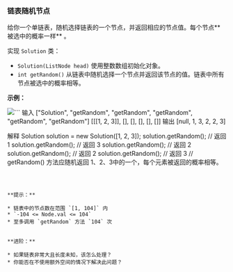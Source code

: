 ### 链表随机节点 ###
给你一个单链表，随机选择链表的一个节点，并返回相应的节点值。每个节点** 被选中的概率一样** 。

实现 `Solution` 类：

* `Solution(ListNode head)` 使用整数数组初始化对象。
* `int getRandom()` 从链表中随机选择一个节点并返回该节点的值。链表中所有节点被选中的概率相等。


**示例：**

![](https://assets.leetcode.com/uploads/2021/03/16/getrand-linked-list.jpg)```
输入
["Solution", "getRandom", "getRandom", "getRandom", "getRandom", "getRandom"]
[[[1, 2, 3]], [], [], [], [], []]
输出
[null, 1, 3, 2, 2, 3]

解释
Solution solution = new Solution([1, 2, 3]);
solution.getRandom(); // 返回 1
solution.getRandom(); // 返回 3
solution.getRandom(); // 返回 2
solution.getRandom(); // 返回 2
solution.getRandom(); // 返回 3
// getRandom() 方法应随机返回 1、2、3中的一个，每个元素被返回的概率相等。
```



**提示：**

* 链表中的节点数在范围 `[1, 104]` 内
* `-104 <= Node.val <= 104`
* 至多调用 `getRandom` 方法 `104` 次


**进阶：**

* 如果链表非常大且长度未知，该怎么处理？
* 你能否在不使用额外空间的情况下解决此问题？

